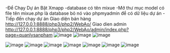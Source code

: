 -Để Chạy Dự án Bật Xmapp
-database có tên mixue
-Mở thư mục model có file tên mixue.php là database bỏ nó vào phpmyadmin để có dữ liệu dự án
-Tiếp đến chạy dự án 
Giao diện bán hàng http://127.0.0.1:8888/php3/php2/WebAo/
Giao dien admin http://127.0.0.1:8888/php3/php2/WebAo/admin/index.php?page=quanlysanpham
![image](https://github.com/user-attachments/assets/f101b375-28bd-4ec7-a498-65189fca4f6e)
![image](https://github.com/user-attachments/assets/1e15913b-a5d5-4ff8-ba98-cda5f3c00778)
![image](https://github.com/user-attachments/assets/4f5818d7-006a-4923-b838-e1b60a737d46)

![image](https://github.com/user-attachments/assets/63ceccc9-c0b2-4713-8ac8-0be649e83bcc)
![image](https://github.com/user-attachments/assets/721c2092-bab9-492e-955d-d4346d18892c)
![image](https://github.com/user-attachments/assets/8c2b89f0-fd36-478a-91d9-a33d15f69ccf)
![image](https://github.com/user-attachments/assets/22976f6f-d6bd-4055-977e-40c7100fc403)
![image](https://github.com/user-attachments/assets/b62f9606-ab72-44a3-b9c1-614c2538eecc)
![image](https://github.com/user-attachments/assets/4ff76156-fee7-4646-9b1d-c67625229be9)
![image](https://github.com/user-attachments/assets/9af9b64e-d981-44a5-8bb5-e31399e90f2a)





